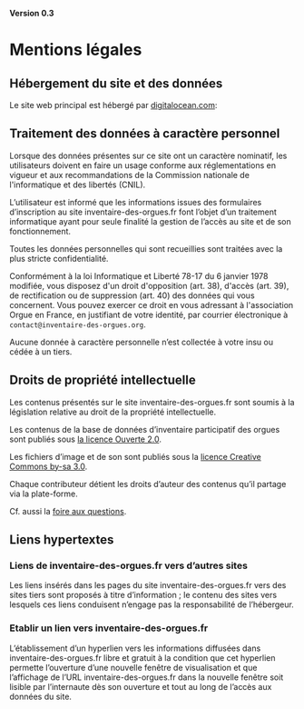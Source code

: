 **Version 0.3**

# Mentions légales

## Hébergement du site et des données

Le site web principal est hébergé par
[digitalocean.com](http://digitalocean.com/):

## Traitement des données à caractère personnel

Lorsque des données présentes sur ce site ont un caractère nominatif,
les utilisateurs doivent en faire un usage conforme aux réglementations
en vigueur et aux recommandations de la Commission nationale de
l'informatique et des libertés (CNIL).

L’utilisateur est informé que les informations issues des formulaires
d’inscription au site inventaire-des-orgues.fr font l’objet d’un
traitement informatique ayant pour seule finalité la gestion de l’accès
au site et de son fonctionnement.

Toutes les données personnelles qui sont recueillies sont traitées avec
la plus stricte confidentialité.

Conformément à la loi Informatique et Liberté 78-17 du 6 janvier 1978
modifiée, vous disposez d'un droit d'opposition (art. 38), d'accès (art.
39), de rectification ou de suppression (art. 40) des données qui vous
concernent. Vous pouvez exercer ce droit en vous adressant à l'association Orgue en France, en justifiant de votre identité, par courrier
électronique à `contact@inventaire-des-orgues.org`.

Aucune donnée à caractère personnelle n’est collectée à votre insu ou
cédée à un tiers.

## Droits de propriété intellectuelle

Les contenus présentés sur le site inventaire-des-orgues.fr sont
soumis à la législation relative au droit de la propriété
intellectuelle.

Les contenus de la base de données d’inventaire participatif des orgues
sont publiés sous [la licence
Ouverte 2.0](https://www.etalab.gouv.fr/wp-content/uploads/2017/04/ETALAB-Licence-Ouverte-v2.0.pdf).

Les fichiers d’image et de son sont publiés sous la [licence Creative
Commons by-sa 3.0](https://creativecommons.org/licenses/by-sa/3.0/fr/).

Chaque contributeur détient les droits d’auteur des contenus qu’il
partage via la plate-forme.

Cf. aussi la [foire aux questions](faq.md).

## Liens hypertextes

### Liens de inventaire-des-orgues.fr vers d’autres sites

Les liens insérés dans les pages du site inventaire-des-orgues.fr
vers des sites tiers sont proposés à titre d’information ; le contenu
des sites vers lesquels ces liens conduisent n’engage pas la
responsabilité de l’hébergeur.

### Etablir un lien vers inventaire-des-orgues.fr

L’établissement d’un hyperlien vers les informations diffusées dans
inventaire-des-orgues.fr libre et gratuit à la condition que cet
hyperlien permette l’ouverture d’une nouvelle fenêtre de visualisation
et que l’affichage de l’URL inventaire-des-orgues.fr dans la
nouvelle fenêtre soit lisible par l’internaute dès son ouverture et tout
au long de l’accès aux données du site.
